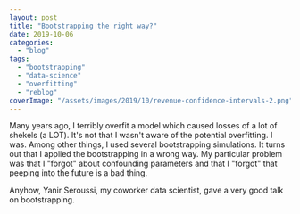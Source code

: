 ```yaml
---
layout: post
title: "Bootstrapping the right way?"
date: 2019-10-06
categories: 
  - "blog"
tags: 
  - "bootstrapping"
  - "data-science"
  - "overfitting"
  - "reblog"
coverImage: "/assets/images/2019/10/revenue-confidence-intervals-2.png"
---
```


Many years ago, I terribly overfit a model which caused losses of a lot of shekels (a LOT). It's not that I wasn't aware of the potential overfitting. I was. Among other things, I used several bootstrapping simulations. It turns out that I applied the bootstrapping in a wrong way. My particular problem was that I "forgot" about confounding parameters and that I "forgot" that peeping into the future is a bad thing.

Anyhow, Yanir Seroussi, my coworker data scientist, gave a very good talk on bootstrapping.
